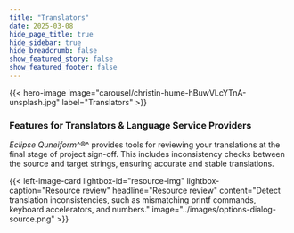 ```yaml
---
title: "Translators"
date: 2025-03-08
hide_page_title: true
hide_sidebar: true
hide_breadcrumb: false
show_featured_story: false
show_featured_footer: false
---
```


{{< hero-image image="carousel/christin-hume-hBuwVLcYTnA-unsplash.jpg" label="Translators" >}}

### Features for Translators & Language Service Providers

*Eclipse Quneiform*^®^ provides tools for reviewing your translations at the final stage of project sign-off.
This includes inconsistency checks between the source and target strings, ensuring accurate and stable translations.

{{< left-image-card
    lightbox-id="resource-img" lightbox-caption="Resource review"
    headline="Resource review" content="Detect translation inconsistencies, such as mismatching printf commands, keyboard accelerators, and numbers."
    image="../images/options-dialog-source.png" >}}
